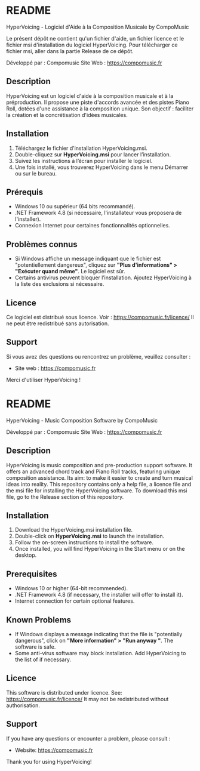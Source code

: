 # README

HyperVoicing - Logiciel d'Aide à la Composition Musicale
by CompoMusic

Le présent dépôt ne contient qu'un fichier d'aide, un fichier licence et le fichier msi d'installation du logiciel HyperVoicing.
Pour télécharger ce fichier msi, aller dans la partie Release de ce dépôt.

Développé par : Compomusic
Site Web : https://compomusic.fr

 ## Description
HyperVoicing est un logiciel d'aide à la composition musicale et à la préproduction. 
Il propose une piste d'accords avancée et des pistes Piano Roll, dotées d'une assistance à la composition unique. Son objectif : faciliter la création et la concrétisation d'idées musicales.

## Installation
1. Téléchargez le fichier d'installation HyperVoicing.msi.
2. Double-cliquez sur **HyperVoicing.msi** pour lancer l’installation.
3. Suivez les instructions à l’écran pour installer le logiciel.
4. Une fois installé, vous trouverez HyperVoicing dans le menu Démarrer ou sur le bureau.

## Prérequis
- Windows 10 ou supérieur (64 bits recommandé).
- .NET Framework 4.8 (si nécessaire, l'installateur vous proposera de l'installer).
- Connexion Internet pour certaines fonctionnalités optionnelles.

## Problèmes connus
- Si Windows affiche un message indiquant que le fichier est "potentiellement dangereux", 
  cliquez sur **"Plus d'informations" > "Exécuter quand même"**. Le logiciel est sûr.
- Certains antivirus peuvent bloquer l’installation. Ajoutez HyperVoicing à la liste 
  des exclusions si nécessaire.

## Licence
Ce logiciel est distribué sous licence. Voir : https://compomusic.fr/licence/
Il ne peut être redistribué sans autorisation.

## Support
Si vous avez des questions ou rencontrez un problème, veuillez consulter :
- Site web : https://compomusic.fr

Merci d'utiliser HyperVoicing ! 

# README

HyperVoicing - Music Composition Software
by CompoMusic

Développé par : Compomusic
Site Web : https://compomusic.fr

## Description
HyperVoicing is music composition and pre-production support software.
It offers an advanced chord track and Piano Roll tracks, featuring unique composition assistance. Its aim: to make it easier to create and turn musical ideas into reality.
This repository contains only a help file, a licence file and the msi file for installing the HyperVoicing software.
To download this msi file, go to the Release section of this repository.

## Installation
1. Download the HyperVoicing.msi installation file.
2. Double-click on **HyperVoicing.msi** to launch the installation.
3. Follow the on-screen instructions to install the software.
4. Once installed, you will find HyperVoicing in the Start menu or on the desktop.

## Prerequisites
- Windows 10 or higher (64-bit recommended).
- .NET Framework 4.8 (if necessary, the installer will offer to install it).
- Internet connection for certain optional features.

## Known Problems
- If Windows displays a message indicating that the file is "potentially dangerous",
  click on **"More information" > "Run anyway "**. The software is safe.
- Some anti-virus software may block installation. Add HyperVoicing to the list of
  if necessary.

## Licence
This software is distributed under licence. See: https://compomusic.fr/licence/
It may not be redistributed without authorisation.

## Support
If you have any questions or encounter a problem, please consult :
- Website: https://compomusic.fr

Thank you for using HyperVoicing!